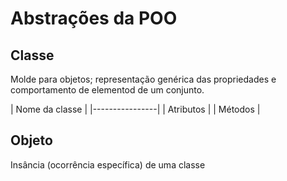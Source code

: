 # Abstrações da POO

## Classe 
<p>Molde para objetos; representação genérica das propriedades e comportamento de elementod de um conjunto.</p>
| Nome da classe |
|----------------|
| Atributos      |
| Métodos        |



## Objeto
<p>Insância (ocorrência específica) de uma classe</p>
